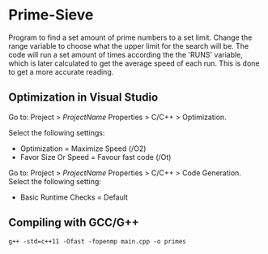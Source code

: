 # Prime-Sieve
Program to find a set amount of prime numbers to a set limit. Change the range variable to choose what the upper limit for the search will be. The code will run a set amount of times according the the 'RUNS' variable, which is later calculated to get the average speed of each run. This is done to get a more accurate reading.

## Optimization in Visual Studio
Go to: Project > *ProjectName* Properties > C/C++ > Optimization. 

Select the following settings:
  - Optimization = Maximize Speed (/O2)
  - Favor Size Or Speed = Favour fast code (/Ot)

Go to: Project > *ProjectName* Properties > C/C++ > Code Generation.
Select the following setting:
 - Basic Runtime Checks = Default

## Compiling with GCC/G++
`g++ -std=c++11 -Ofast -fopenmp main.cpp -o primes`

